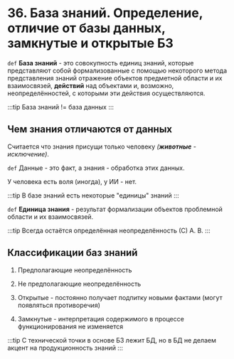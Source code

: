 # 36. База знаний. Определение, отличие от базы данных, замкнутые и открытые БЗ

`def` **База знаний** - это совокупность единиц знаний, которые представляют собой формализованные с помощью некоторого метода представления знаний отражение объектов предметной области и их взаимосвязей, **действий** над объектами и, возможно, неопределённостей, с которыми эти действия осуществляются.

:::tip
База знаний != база данных
:::

## Чем знания отличаются от данных

Считается что знания присущи только человеку _(**животные** - исключение)_.

`def` Данные - это факт, а знания - обработка этих данных.

У человека есть воля (иногда), у ИИ - нет.

:::tip
В базе знаний есть некоторые "единицы" знаний
:::

`def` **Единица знания** - результат формализации объектов проблемной области и их взаимосвязей.

:::tip
Всегда остаётся определённая неопределённость (С) А. В.
:::

## Классификации баз знаний

1. Предполагающие неопределённость

2. Не предполагающие неопределённость

3. Открытые - постоянно получает подпитку новыми фактами (могут появляться противоречия)

4. Замкнутые - интерпретация содержимого в процессе функционирования не изменяется

:::tip
С технической точки в основе БЗ лежит БД, но в БД не делаем акцент на продукционность знаний
:::

